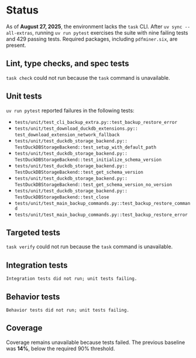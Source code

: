 # Status

As of **August 27, 2025**, the environment lacks the `task` CLI. After
`uv sync --all-extras`, running `uv run pytest` exercises the suite with nine
failing tests and 429 passing tests. Required packages, including
`pdfminer.six`, are present.

## Lint, type checks, and spec tests
`task check` could not run because the `task` command is unavailable.

## Unit tests
`uv run pytest` reported failures in the following tests:
- `tests/unit/test_cli_backup_extra.py::test_backup_restore_error`
- `tests/unit/test_download_duckdb_extensions.py::`
  `test_download_extension_network_fallback`
- `tests/unit/test_duckdb_storage_backend.py::`
  `TestDuckDBStorageBackend::test_setup_with_default_path`
- `tests/unit/test_duckdb_storage_backend.py::`
  `TestDuckDBStorageBackend::test_initialize_schema_version`
- `tests/unit/test_duckdb_storage_backend.py::`
  `TestDuckDBStorageBackend::test_get_schema_version`
- `tests/unit/test_duckdb_storage_backend.py::`
  `TestDuckDBStorageBackend::test_get_schema_version_no_version`
- `tests/unit/test_duckdb_storage_backend.py::`
  `TestDuckDBStorageBackend::test_close`
- `tests/unit/test_main_backup_commands.py::test_backup_restore_command`
- `tests/unit/test_main_backup_commands.py::test_backup_restore_error`

## Targeted tests
`task verify` could not run because the `task` command is unavailable.

## Integration tests
```text
Integration tests did not run; unit tests failing.
```

## Behavior tests
```text
Behavior tests did not run; unit tests failing.
```

## Coverage
Coverage remains unavailable because tests failed. The previous baseline was
**14%**, below the required 90% threshold.

